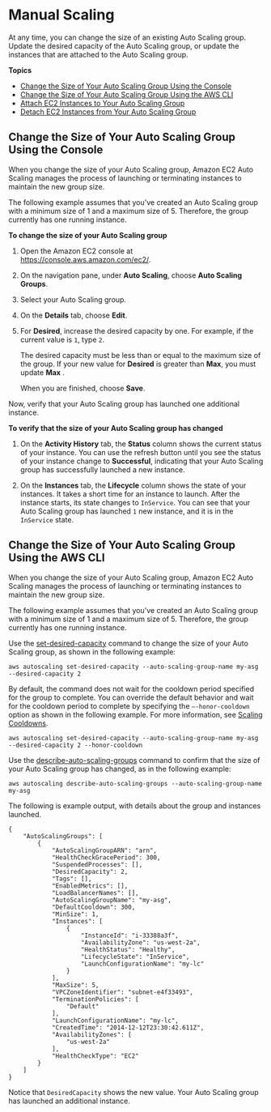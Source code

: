 # Manual Scaling<a name="as-manual-scaling"></a>

At any time, you can change the size of an existing Auto Scaling group\. Update the desired capacity of the Auto Scaling group, or update the instances that are attached to the Auto Scaling group\.

**Topics**
+ [Change the Size of Your Auto Scaling Group Using the Console](#as-manual-scaling-console)
+ [Change the Size of Your Auto Scaling Group Using the AWS CLI](#as-manual-scaling-aws-cli)
+ [Attach EC2 Instances to Your Auto Scaling Group](attach-instance-asg.md)
+ [Detach EC2 Instances from Your Auto Scaling Group](detach-instance-asg.md)

## Change the Size of Your Auto Scaling Group Using the Console<a name="as-manual-scaling-console"></a>

When you change the size of your Auto Scaling group, Amazon EC2 Auto Scaling manages the process of launching or terminating instances to maintain the new group size\.

The following example assumes that you've created an Auto Scaling group with a minimum size of 1 and a maximum size of 5\. Therefore, the group currently has one running instance\.

**To change the size of your Auto Scaling group**

1. Open the Amazon EC2 console at [https://console\.aws\.amazon\.com/ec2/](https://console.aws.amazon.com/ec2/)\.

1. On the navigation pane, under **Auto Scaling**, choose **Auto Scaling Groups**\.

1. Select your Auto Scaling group\.

1. On the **Details** tab, choose **Edit**\.

1. For **Desired**, increase the desired capacity by one\. For example, if the current value is `1`, type `2`\.

   The desired capacity must be less than or equal to the maximum size of the group\. If your new value for **Desired** is greater than **Max**, you must update **Max** \.

   When you are finished, choose **Save**\.

Now, verify that your Auto Scaling group has launched one additional instance\.

**To verify that the size of your Auto Scaling group has changed**

1. On the **Activity History** tab, the **Status** column shows the current status of your instance\. You can use the refresh button until you see the status of your instance change to **Successful**, indicating that your Auto Scaling group has successfully launched a new instance\.

1. On the **Instances** tab, the **Lifecycle** column shows the state of your instances\. It takes a short time for an instance to launch\. After the instance starts, its state changes to `InService`\. You can see that your Auto Scaling group has launched `1` new instance, and it is in the `InService` state\.

## Change the Size of Your Auto Scaling Group Using the AWS CLI<a name="as-manual-scaling-aws-cli"></a>

When you change the size of your Auto Scaling group, Amazon EC2 Auto Scaling manages the process of launching or terminating instances to maintain the new group size\.

The following example assumes that you've created an Auto Scaling group with a minimum size of 1 and a maximum size of 5\. Therefore, the group currently has one running instance\.

Use the [set\-desired\-capacity](http://docs.aws.amazon.com/cli/latest/reference/autoscaling/set-desired-capacity.html) command to change the size of your Auto Scaling group, as shown in the following example:

```
aws autoscaling set-desired-capacity --auto-scaling-group-name my-asg --desired-capacity 2
```

By default, the command does not wait for the cooldown period specified for the group to complete\. You can override the default behavior and wait for the cooldown period to complete by specifying the `–-honor-cooldown` option as shown in the following example\. For more information, see [Scaling Cooldowns](Cooldown.md)\.

```
aws autoscaling set-desired-capacity --auto-scaling-group-name my-asg --desired-capacity 2 --honor-cooldown
```

Use the [describe\-auto\-scaling\-groups](http://docs.aws.amazon.com/cli/latest/reference/autoscaling/describe-auto-scaling-groups.html) command to confirm that the size of your Auto Scaling group has changed, as in the following example:

```
aws autoscaling describe-auto-scaling-groups --auto-scaling-group-name my-asg
```

The following is example output, with details about the group and instances launched\.

```
{
    "AutoScalingGroups": [
        {
            "AutoScalingGroupARN": "arn",
            "HealthCheckGracePeriod": 300,
            "SuspendedProcesses": [],
            "DesiredCapacity": 2,
            "Tags": [],
            "EnabledMetrics": [],
            "LoadBalancerNames": [],
            "AutoScalingGroupName": "my-asg",
            "DefaultCooldown": 300,
            "MinSize": 1,
            "Instances": [
                {
                    "InstanceId": "i-33388a3f",
                    "AvailabilityZone": "us-west-2a",
                    "HealthStatus": "Healthy",
                    "LifecycleState": "InService",
                    "LaunchConfigurationName": "my-lc"
                }
            ],
            "MaxSize": 5,
            "VPCZoneIdentifier": "subnet-e4f33493",
            "TerminationPolicies": [
                "Default"
            ],
            "LaunchConfigurationName": "my-lc",
            "CreatedTime": "2014-12-12T23:30:42.611Z",
            "AvailabilityZones": [
                "us-west-2a"
            ],
            "HealthCheckType": "EC2"
        }
    ]
}
```

Notice that `DesiredCapacity` shows the new value\. Your Auto Scaling group has launched an additional instance\.
